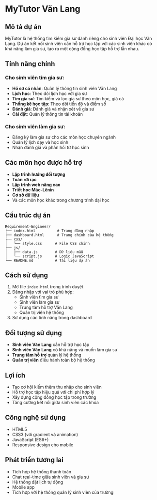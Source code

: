 # MyTutor Văn Lang

## Mô tả dự án

MyTutor là hệ thống tìm kiếm gia sư dành riêng cho sinh viên Đại học Văn Lang. Dự án kết nối sinh viên cần hỗ trợ học tập với các sinh viên khác có khả năng làm gia sư, tạo ra một cộng đồng học tập hỗ trợ lẫn nhau.

## Tính năng chính

### Cho sinh viên tìm gia sư:
- **Hồ sơ cá nhân**: Quản lý thông tin sinh viên Văn Lang
- **Lịch học**: Theo dõi lịch học với gia sư
- **Tìm gia sư**: Tìm kiếm và lọc gia sư theo môn học, giá cả
- **Thống kê học tập**: Theo dõi tiến độ và điểm số
- **Đánh giá**: Đánh giá và nhận xét về gia sư
- **Cài đặt**: Quản lý thông tin tài khoản

### Cho sinh viên làm gia sư:
- Đăng ký làm gia sư cho các môn học chuyên ngành
- Quản lý lịch dạy và học sinh
- Nhận đánh giá và phản hồi từ học sinh

## Các môn học được hỗ trợ

- **Lập trình hướng đối tượng**
- **Toán rời rạc**
- **Lập trình web nâng cao**
- **Triết học Mác-Lênin**
- **Cơ sở dữ liệu**
- Và các môn học khác trong chương trình đại học

## Cấu trúc dự án

```
Requirement-Engineer/
├── index.html          # Trang đăng nhập
├── dashboard.html      # Trang chính của hệ thống
├── css/
│   └── style.css      # File CSS chính
├── js/
│   ├── data.js        # Dữ liệu mẫu
│   └── script.js      # Logic JavaScript
└── README.md          # Tài liệu dự án
```

## Cách sử dụng

1. Mở file `index.html` trong trình duyệt
2. Đăng nhập với vai trò phù hợp:
   - Sinh viên tìm gia sư
   - Sinh viên làm gia sư
   - Trung tâm hỗ trợ Văn Lang
   - Quản trị viên hệ thống
3. Sử dụng các tính năng trong dashboard

## Đối tượng sử dụng

- **Sinh viên Văn Lang** cần hỗ trợ học tập
- **Sinh viên Văn Lang** có khả năng và muốn làm gia sư
- **Trung tâm hỗ trợ** quản lý hệ thống
- **Quản trị viên** điều hành toàn bộ hệ thống

## Lợi ích

- Tạo cơ hội kiếm thêm thu nhập cho sinh viên
- Hỗ trợ học tập hiệu quả với chi phí hợp lý
- Xây dựng cộng đồng học tập trong trường
- Tăng cường kết nối giữa sinh viên các khóa

## Công nghệ sử dụng

- HTML5
- CSS3 (với gradient và animation)
- JavaScript (ES6+)
- Responsive design cho mobile

## Phát triển tương lai

- Tích hợp hệ thống thanh toán
- Chat real-time giữa sinh viên và gia sư
- Hệ thống đặt lịch tự động
- Mobile app
- Tích hợp với hệ thống quản lý sinh viên của trường 